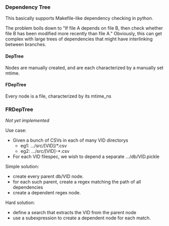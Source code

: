 ### Dependency Tree

This basically supports Makefile-like dependency checking in python.

The problem boils down to "If file A depends on file B, then check whether file B 
has been modified more recently than file A."  Obviously, this can get complex with large trees of dependencies that might have 
interlinking between branches. 

#### DepTree

Nodes are manually created, and are each characterized by a manually set mtime.

#### FDepTree

Every node is a file, characterized by its mtime_ns

### FRDepTree

_Not yet implemented_

Use case: 
  - Given a bunch of CSVs in each of many VID directorys 
    - eg1: .../src/[VID]/*.csv
    - eg2: .../src/[VID]-*.csv
  - For each VID filespec, we wish to depend a separate .../db/VID.pickle 

Simple solution:
  - create every parent db/VID node.
  - for each such parent, create a regex matching the path of all dependencies
  - create a dependent regex node.
  
Hard solution:
  - define a search that extracts the VID from the parent node
  - use a subexpression to create a dependent node for each match.   
 